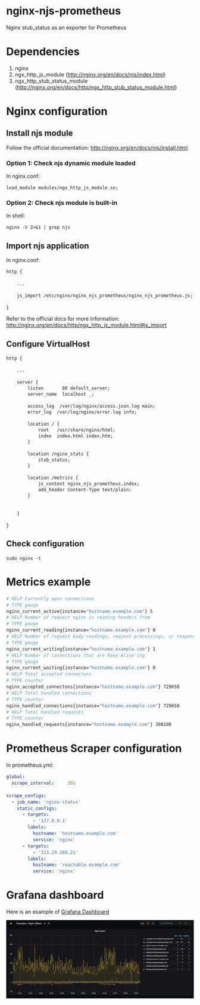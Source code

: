 # nginx-njs-prometheus

Nginx stub_status as an exporter for Prometheus

# Dependencies

1. nginx
2. ngx_http_js_module (http://nginx.org/en/docs/njs/index.html)
3. ngx_http_stub_status_module (http://nginx.org/en/docs/http/ngx_http_stub_status_module.html)

# Nginx configuration

## Install njs module

Follow the official documentation:
http://nginx.org/en/docs/njs/install.html

### Option 1: Check njs dynamic module loaded

In nginx.conf:
```
load_module modules/ngx_http_js_module.so;
```

### Option 2: Check njs module is built-in

In shell:
```
nginx -V 2>&1 | grep njs
```

## Import njs application

In nginx.conf:
```
http {

    ...

    js_import /etc/nginx/nginx_njs_prometheus/nginx_njs_prometheus.js;

}
```

Refer to the official docs for more information: 
http://nginx.org/en/docs/http/ngx_http_js_module.html#js_import

## Configure VirtualHost

```
http {

    ...

    server {
        listen       80 default_server;
        server_name  localhost _;

        access_log  /var/log/nginx/access.json.log main;
        error_log  /var/log/nginx/error.log info;

        location / {
            root   /usr/share/nginx/html;
            index  index.html index.htm;
        }

        location /nginx_stats {
            stub_status;
        }

        location /metrics {
            js_content nginx_njs_prometheus.index;
            add_header Content-Type text/plain;
        }


    }

}
```

## Check configuration

```
sudo nginx -t
```

# Metrics example

```bash
# HELP Currently open connections
# TYPE gauge
nginx_current_active{instance="hostname.example.com"} 5
# HELP Number of request nginx is reading headers from
# TYPE gauge
nginx_current_reading{instance="hostname.example.com"} 0
# HELP Number of request body readings, request processings, or response writings
# TYPE gauge
nginx_current_writing{instance="hostname.example.com"} 1
# HELP Number of connections that are Keep-Alive'ing
# TYPE gauge
nginx_current_waiting{instance="hostname.example.com"} 0
# HELP Total accepted connectons
# TYPE counter
nginx_accepted_connectons{instance="hostname.example.com"} 729658
# HELP Total handled connections
# TYPE counter
nginx_handled_connections{instance="hostname.example.com"} 729658
# HELP Total handled requests
# TYPE counter
nginx_handled_requests{instance="hostname.example.com"} 398198
```

# Prometheus Scraper configuration

In prometheus.yml:

```yaml
global:
  scrape_interval:     30s

scrape_configs:
  - job_name: 'nginx-status'
    static_configs:
      - targets:
          - '127.0.0.1'
        labels:
          hostname: 'hostname.example.com'
          service: 'nginx'
      - targets:
          - '313.29.260.21'
        labels:
          hostname: 'reachable.example.com'
          service: 'nginx'

```

# Grafana dashboard

Here is an example of [Grafana Dashboard](nginx_njs_prometheus_dashboard.json)

![Alt text](/docs/grafana_example_1.png?raw=true "Grafana example")
